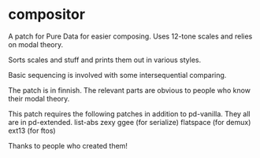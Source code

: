 # compositor
A patch for Pure Data for easier composing. Uses 12-tone scales and relies on modal theory.

Sorts scales and stuff and prints them out in various styles. 

Basic sequencing is involved with some intersequential comparing. 

The patch is in finnish. The relevant parts are obvious to people who know their modal theory.

This patch requires the following patches in addition to pd-vanilla. They all are in pd-extended.
list-abs
zexy
ggee (for serialize)
flatspace (for demux)
ext13 (for ftos)

Thanks to people who created them! 
